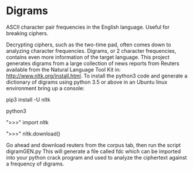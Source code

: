# Digrams
ASCII character pair frequencies in the English language.  Useful for breaking ciphers.

Decrypting ciphers, such as the two-time pad, often comes down to analyzing character
frequencies.  Digrams, or 2 character frequencies, contains even more information of
the target language.  This project generates digrams from a large collection of news
reports from Reuters available from the Natural Language Tool Kit in: 
http://www.nltk.org/install.html.  To install the python3 code and generate a dictionary
of digrams using python 3.5 or above in an Ubuntu linux environment bring up a console:

 pip3 install -U nltk
 
 python3

">>>" import nltk

">>>" nltk.download()

Go ahead and download reuters from the corpus tab, then run the script digramGEN.py
This will generate a file called fdc which can be imported into your python crack
program and used to analyze the ciphertext against a frequency of digrams.
